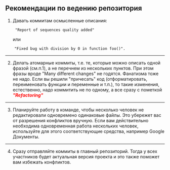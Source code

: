 ## **Рекомендации по ведению репозитория**

1. Давать коммитам осмысленные описания: 

        "Report of sequences quality added" 
        
    или   
>
        "Fixed bug with division by 0 in function foo()". 
-----
2. Делать атомарные коммиты, т.е. те, которые можно описать одной фразой (см.п.1), а не перечнем из нескольких пунктов. При этом фразы вроде "Many different changes" не годятся. Фанатизма тоже не надо. Если вы решили "причесать" код (отформатировать, переименовать функции и переменные и т.п.), то такие изменения, естественно, надо коммитить не по одному, а все сразу с пометкой
<span style="color:red"> ***"Refactoring"***</span>
-----
3. Планируйте работу в команде, чтобы несколько человек не редактировали
одновремено одинаковые файлы. Это убережет вас от разрешения конфликтов
вручную. Если вам действительно необходима одновременная работа нескольких
человек, используйте для этого соответствующие средства, например Google Документы. 
----
4. Сразу отправляйте коммиты в главный репозиторий. Тогда у всех участников будет
актуальная версия проекта и это также поможет вам избежать конфликтов. 


